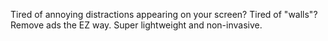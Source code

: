 Tired of annoying distractions appearing on your screen? Tired of "walls"? Remove ads the EZ way. Super lightweight and non-invasive.

